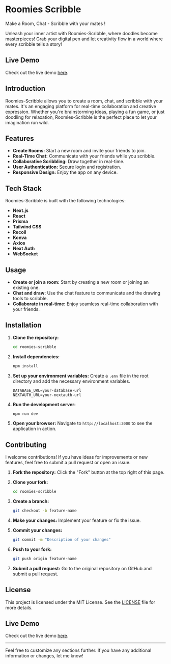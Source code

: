 # Roomies Scribble

Make a Room, Chat - Scribble with your mates !

Unleash your inner artist with Roomies-Scribble, where doodles become masterpieces! Grab your digital pen and let creativity flow in a world where every scribble tells a story!

## Live Demo

Check out the live demo [here](https://roomies-scribble.vercel.app/).


## Introduction
Roomies-Scribble allows you to create a room, chat, and scribble with your mates. It's an engaging platform for real-time collaboration and creative expression. Whether you're brainstorming ideas, playing a fun game, or just doodling for relaxation, Roomies-Scribble is the perfect place to let your imagination run wild.

## Features
- **Create Rooms:** Start a new room and invite your friends to join.
- **Real-Time Chat:** Communicate with your friends while you scribble.
- **Collaborative Scribbling:** Draw together in real-time.
- **User Authentication:** Secure login and registration.
- **Responsive Design:** Enjoy the app on any device.

## Tech Stack
Roomies-Scribble is built with the following technologies:

- **Next.js**
- **React**
- **Prisma**
- **Tailwind CSS**
- **Recoil**
- **Konva**
- **Axios**
- **Next Auth**
- **WebSocket**

## Usage

- **Create or join a room:** Start by creating a new room or joining an existing one.
- **Chat and draw:** Use the chat feature to communicate and the drawing tools to scribble.
- **Collaborate in real-time:** Enjoy seamless real-time collaboration with your friends.


## Installation

1. **Clone the repository:**
   ```bash
   cd roomies-scribble
   ```

2. **Install dependencies:**
   ```bash
   npm install
   ```

3. **Set up your environment variables:**
   Create a `.env` file in the root directory and add the necessary environment variables.
   ```env
   DATABASE_URL=your-database-url
   NEXTAUTH_URL=your-nextauth-url
   ```

4. **Run the development server:**
   ```bash
   npm run dev
   ```

5. **Open your browser:**
   Navigate to `http://localhost:3000` to see the application in action.


## Contributing

I welcome contributions! If you have ideas for improvements or new features, feel free to submit a pull request or open an issue.

1. **Fork the repository:**
   Click the "Fork" button at the top right of this page.

2. **Clone your fork:**
   ```bash
   cd roomies-scribble
   ```

3. **Create a branch:**
   ```bash
   git checkout -b feature-name
   ```

4. **Make your changes:**
   Implement your feature or fix the issue.

5. **Commit your changes:**
   ```bash
   git commit -m "Description of your changes"
   ```

6. **Push to your fork:**
   ```bash
   git push origin feature-name
   ```

7. **Submit a pull request:**
   Go to the original repository on GitHub and submit a pull request.

## License

This project is licensed under the MIT License. See the [LICENSE](LICENSE) file for more details.

## Live Demo

Check out the live demo [here](https://roomies-scribble.vercel.app/).

---

Feel free to customize any sections further. If you have any additional information or changes, let me know!
